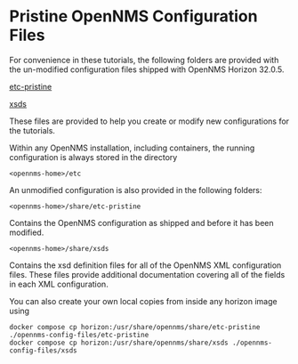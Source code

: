 # Pristine OpenNMS Configuration Files

For convenience in these tutorials, the following folders are provided with the un-modified configuration files shipped with OpenNMS Horizon 32.0.5.

[etc-pristine](../pristine-opennms-config-files/etc-pristine)

[xsds](../pristine-opennms-config-files/xsds)

These files are provided to help you create or modify new configurations for the tutorials.

Within any OpenNMS installation, including containers, the running configuration is always stored in the directory

```
<opennms-home>/etc
```

An unmodified configuration is also provided in the following folders: 

```
<opennms-home>/share/etc-pristine
```
Contains the OpenNMS configuration as shipped and before it has been modified.

```
<opennms-home>/share/xsds
```

Contains the xsd definition files for all of the OpenNMS XML configuration files. 
These files provide additional documentation covering all of the fields in each XML configuration. 


You can also create your own local copies from inside any horizon image using

```
docker compose cp horizon:/usr/share/opennms/share/etc-pristine ./opennms-config-files/etc-pristine
docker compose cp horizon:/usr/share/opennms/share/xsds ./opennms-config-files/xsds

```
